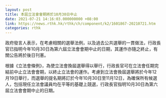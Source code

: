 ```yaml
---
layout: post
title: 本屆立法會會期將於10月30日中止
date: 2021-07-21 14:16:03.000000000 +08:00
link: https://news.rthk.hk/rthk/ch/component/k2/1601867-20210721.htm
categories: rthk
---
```


政府發言人表示，在考慮相關的選舉法例，以及過去公共選舉的一貫做法，行政長官已指明今年10月30日為第六屆立法會會期中止的日期，其運作亦隨之終止，有關公告將於後日刊憲。

根據《立法會條例》，為使立法會換屆選舉得以舉行，行政長官可在立法會任期完結前中止立法會會期，以終止立法會的運作。考慮到立法會換屆選舉將於今年12月19日舉行，而選舉的提名期將訂於今年10月30日至11月12日，為確保所有候選人，包括現任立法會議員均在平等的基礎上競選，行政長官指明10月30日為第六屆立法會會期中止的日期。
